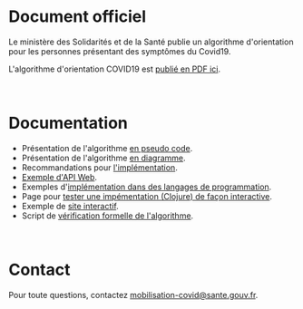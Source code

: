 # Document officiel

Le ministère des Solidarités et de la Santé publie un algorithme d'orientation pour les personnes présentant des symptômes du Covid19.

L'algorithme d'orientation COVID19 est [publié en PDF ici](https://delegation-numerique-en-sante.github.io/covid19-algorithme-orientation/documents/algorithme-orientation-COVID19-23032020.pdf).

<br/>

# Documentation

- Présentation de l'algorithme [en pseudo code](https://github.com/Delegation-numerique-en-sante/covid19-algorithme-orientation/blob/master/pseudo-code.org#arbre-de-d%C3%A9cision).
- Présentation de l'algorithme [en diagramme](https://github.com/Delegation-numerique-en-sante/covid19-algorithme-orientation/blob/master/pseudo-code.org#diagramme-de-larbre-de-d%C3%A9cision).
- Recommandations pour [l'implémentation](https://github.com/Delegation-numerique-en-sante/covid19-algorithme-orientation/blob/master/implementation.org).
- [Exemple d'API Web](https://github.com/Delegation-numerique-en-sante/covid19-algorithme-orientation/blob/master/implementation.org#exemple-dapi-web).
- Exemples d'[implémentation dans des langages de programmation](https://github.com/Delegation-numerique-en-sante/covid19-algorithme-orientation/blob/master/implementation.org#exemples-dimpl%C3%A9mentation-dans-des-langages-de-programmation).
- Page pour [tester une impémentation (Clojure) de façon interactive](https://delegation-numerique-en-sante.github.io/covid19-algorithme-orientation/repl.html).
- Exemple de [site interactif](https://delegation-numerique-en-sante.github.io/covid19-algorithme-orientation/exemple-interactif.html).
- Script de [vérification formelle de l'algorithme](https://github.com/Delegation-numerique-en-sante/covid19-algorithme-orientation/blob/master/pseudo-code.org#script-de-v%C3%A9rification-formelle-de-lalgorithme).

<br/>

# Contact

Pour toute questions, contactez [mobilisation-covid@sante.gouv.fr](mailto:mobilisation-covid@sante.gouv.fr).


